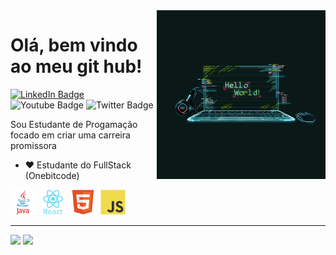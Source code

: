 <img src = "imagem1.gif" width = "270px" align = "right">

#  Olá, bem vindo ao meu git hub!
  <div id="badges">
  <a href = "https://github.com/guidiasm">
    <img src="https://img.shields.io/badge/LinkedIn-blue?style=for-the-badge&logo=linkedin&logoColor=white" alt="LinkedIn Badge"/>
  </a>
  <img src="https://img.shields.io/badge/YouTube-red?style=for-the-badge&logo=youtube&logoColor=white" alt="Youtube Badge"/>
  <img src="https://img.shields.io/badge/Twitter-blue?style=for-the-badge&logo=twitter&logoColor=white" alt="Twitter Badge"/>
</div>

Sou Estudante de Progamação focado em criar uma carreira promissora 

- ❤ Estudante do FullStack (Onebitcode) 
<div>
  <img src="https://github.com/devicons/devicon/blob/master/icons/java/java-original-wordmark.svg" title="Java" alt="Java" width="40" height="40"/>&nbsp;
  <img src="https://github.com/devicons/devicon/blob/master/icons/react/react-original-wordmark.svg" title="React" alt="React" width="40" height="40"/>&nbsp;
  <img src="https://github.com/devicons/devicon/blob/master/icons/html5/html5-original.svg" title="HTML5" alt="HTML" width="40" height="40"/>&nbsp;
  <img src="https://github.com/devicons/devicon/blob/master/icons/javascript/javascript-original.svg" title="JavaScript" alt="JavaScript" width="40" height="40"/>&nbsp;
</div>

---

<div align = "left">
<img height = "200em" src="https://github-readme-stats.vercel.app/api/top-langs/?username=guidiasm&show_icons=true&theme=midnight-purple&show_private=true"/>
<img height = "200em" src="https://github-readme-stats.vercel.app/api?username=guidiasm&show_icons=true&show_icons=true&theme=midnight-purple&show_private=true" />
</div>

